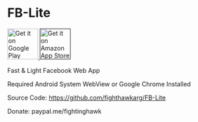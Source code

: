 # FB-Lite

<p align="left">
<a href="https://play.google.com/store/apps/details?id=com.jvillalba.fblite">
    <img alt="Get it on Google Play"
        height="70"
        src="https://play.google.com/intl/en_us/badges/images/generic/en_badge_web_generic.png" />
</a> 
    <a href="">
    <img alt="Get it on Amazon App Store"
        height="70"
        src="https://images-na.ssl-images-amazon.com/images/G/01/mobile-apps/devportal2/res/images/amazon-appsstore-us-black-v2.png" />
        </a>
        </p>

Fast & Light Facebook Web App

Required Android System WebView or Google Chrome Installed

Source Code: https://github.com/fighthawkarg/FB-Lite

Donate: paypal.me/fightinghawk

